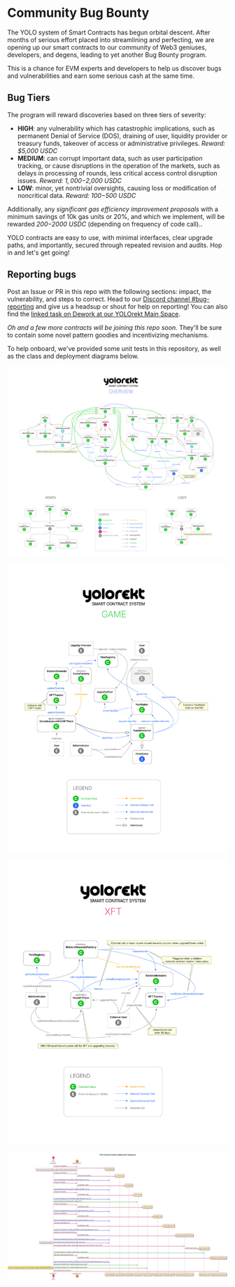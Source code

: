 # Community Bug Bounty

The YOLO system of Smart Contracts has begun orbital descent. After months of serious effort placed into streamlining and perfecting, we are opening up our smart contracts to our community of Web3 geniuses, developers, and degens, leading to yet another Bug Bounty program.

This is a chance for EVM experts and developers to help us discover bugs and vulnerabilities and earn some serious cash at the same time.

## Bug Tiers

The program will reward discoveries based on three tiers of severity:

- **HIGH**: any vulnerability which has catastrophic implications, such as permanent Denial of Service (DOS), draining of user, liquidity provider or treasury funds, takeover of access or administrative privileges.
  _Reward: $5,000 USDC_
- **MEDIUM**: can corrupt important data, such as user participation tracking, or cause disruptions in the operation of the markets, such as delays in processing of rounds, less critical access control disruption issues.
  _Reward: $1,000-$2,000 USDC_
- **LOW**: minor, yet nontrivial oversights, causing loss or modification of noncritical data.
  _Reward: $100-$500 USDC_

Additionally, any _significant gas efficiency improvement proposals_ with a minimum savings of 10k gas units or 20%, and which we implement, will be rewarded _$200-$2000 USDC_ (depending on frequency of code call)..

YOLO contracts are easy to use, with minimal interfaces, clear upgrade paths, and importantly, secured through repeated revision and audits. Hop in and let's get going!

## Reporting bugs

Post an Issue or PR in this repo with the following sections: impact, the vulnerability, and steps to correct. Head to our [Discord channel #bug-reporting](https://discord.com/channels/822644422017548299/988587594822586448) and give us a headsup or shout for help on reporting! You can also find the [linked task on Dework at our YOLOrekt Main Space](https://app.dework.xyz/yolorekt/main-space-86?taskId=9ea0fdb4-fff0-42b3-966e-26939339195d).

_Oh and a few more contracts will be joining this repo soon._ They'll be sure to contain some novel pattern goodies and incentivizing mechanisms.

To help onboard, we've provided some unit tests in this repository, as well as the class and deployment diagrams below.

![_Overview_](assets/images/overview.jpg)

![Gameplay](assets/images/game-relationship.jpg)

![XFT system](assets/images/xft-relationship.jpg)

![deployment](assets/images/deployment.png)
